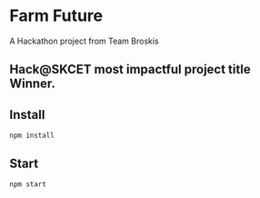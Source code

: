 # Farm Future

A Hackathon project from Team Broskis

## Hack@SKCET most impactful project title Winner.

## Install

`npm install`

## Start

`npm start`
